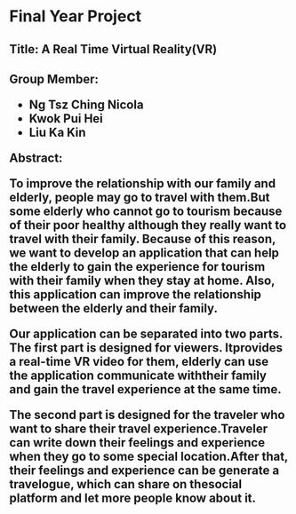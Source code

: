 <h1>Final Year Project</h1>

<h2>Title: A Real Time Virtual Reality(VR)<h2/>

Group Member:
<ul>
	<li>Ng Tsz Ching Nicola</li>
	<li>Kwok Pui Hei</li>
	<li>Liu Ka Kin</li>
</ul>

Abstract:
<p>To improve the relationship with our family and elderly, people may go to travel with them.But some elderly who cannot go to tourism because of their poor healthy although they really want to travel with their family. Because of this reason, we want to develop an application that can help the elderly to gain the experience for tourism with their family when they stay at home. Also, this application can improve the relationship between the elderly and their
family.</p>

<p>Our application can be separated into two parts. The first part is designed for viewers. Itprovides a real-time VR video for them, elderly can use the application communicate withtheir family and gain the travel experience at the same time.</p>

<p>The second part is designed for the traveler who want to share their travel experience.Traveler can write down their feelings and experience when they go to some special location.After that, their feelings and experience can be generate a travelogue, which can share on thesocial platform and let more people know about it.</p>

